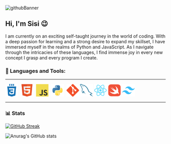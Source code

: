 ![githubBanner](https://github.com/Sisi-tech/Sisi-tech/assets/110059102/73215db3-e7d9-4795-81ed-1e06262ad98e)

<h2>Hi, I'm Sisi 😉</h2>
<p>I am currently on an exciting self-taught journey in the world of coding. With a deep passion for learning and a strong desire to expand my skillset, I have immersed myself in the realms of Python and JavaScript. As I navigate through the intricacies of these languages, I find immense joy in every new concept I grasp and every program I create. </p>

<h3>🧰 Languages and Tools:</h3>

---

<div>
    <img src="https://github.com/devicons/devicon/blob/master/icons/css3/css3-plain-wordmark.svg"  title="CSS3" alt="CSS" width="40" height="40"/>&nbsp;
  <img src="https://github.com/devicons/devicon/blob/master/icons/html5/html5-original.svg" title="HTML5" alt="HTML" width="40" height="40"/>&nbsp;
  <img src="https://github.com/devicons/devicon/blob/master/icons/javascript/javascript-original.svg" title="JavaScript" alt="JavaScript" width="40" height="40"/>&nbsp;
  <img src="https://github.com/devicons/devicon/blob/master/icons/python/python-original.svg" title="Python" alt="Python " width="40" height="40"/>&nbsp;
  <img src="https://github.com/devicons/devicon/blob/master/icons/git/git-original.svg" title="Git" **alt="Git" width="40" height="40"/>
  <img src="https://github.com/devicons/devicon/blob/master/icons/mysql/mysql-original.svg" title="MySQL" **alt="MySQL" width="40" height="40"/>
  <img src="https://github.com/devicons/devicon/blob/master/icons/react/react-original.svg" title="React" **alt="React" width="40" height="40"/>
  <img src="https://github.com/devicons/devicon/blob/master/icons/swift/swift-original.svg" title="Swift" **alt="Swift" width="40" height="40"/>
  <img src="https://github.com/devicons/devicon/blob/master/icons/tailwindcss/tailwindcss-plain.svg" title="Tailwindcss" **alt="Tailwindcss" width="40" height="40"/>
</div>

---

<h3>📊 Stats</h3>

[![GitHub Streak](http://github-readme-streak-stats.herokuapp.com?user=Sisi-tech&theme=dark&background=000000)](https://git.io/streak-stats)

![Anurag's GitHub stats](https://github-readme-stats.vercel.app/api?username=Sisi-tech&show_icons=true&theme=radical)
